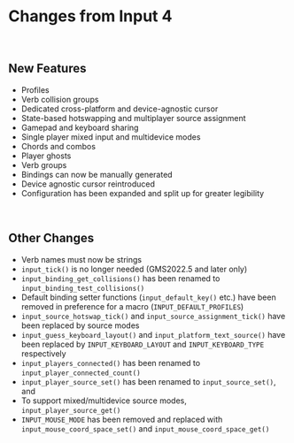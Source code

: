 # Changes from Input 4

&nbsp;

## New Features

- Profiles
- Verb collision groups
- Dedicated cross-platform and device-agnostic cursor
- State-based hotswapping and multiplayer source assignment
- Gamepad and keyboard sharing
- Single player mixed input and multidevice modes
- Chords and combos
- Player ghosts
- Verb groups
- Bindings can now be manually generated
- Device agnostic cursor reintroduced
- Configuration has been expanded and split up for greater legibility

&nbsp;

## Other Changes

- Verb names must now be strings
- `input_tick()` is no longer needed (GMS2022.5 and later only)
- `input_binding_get_collisions()` has been renamed to `input_binding_test_collisions()`
- Default binding setter functions (`input_default_key()` etc.) have been removed in preference for a macro (`INPUT_DEFAULT_PROFILES`)
- `input_source_hotswap_tick()` and `input_source_assignment_tick()` have been replaced by source modes
- `input_guess_keyboard_layout()` and `input_platform_text_source()` have been replaced by `INPUT_KEYBOARD_LAYOUT` and `INPUT_KEYBOARD_TYPE` respectively
- `input_players_connected()` has been renamed to `input_player_connected_count()`
- `input_player_source_set()` has been renamed to `input_source_set()`, and 
- To support mixed/multidevice source modes, `input_player_source_get()`
- `INPUT_MOUSE_MODE` has been removed and replaced with `input_mouse_coord_space_set()` and `input_mouse_coord_space_get()`